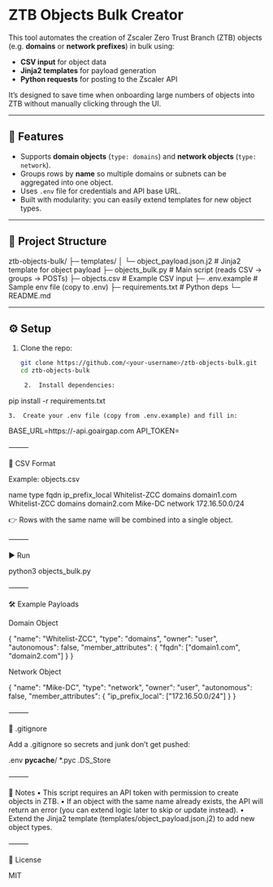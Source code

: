 # ZTB Objects Bulk Creator

This tool automates the creation of Zscaler Zero Trust Branch (ZTB) objects (e.g. **domains** or **network prefixes**) in bulk using:
- **CSV input** for object data  
- **Jinja2 templates** for payload generation  
- **Python requests** for posting to the Zscaler API  

It’s designed to save time when onboarding large numbers of objects into ZTB without manually clicking through the UI.

---

## 🚀 Features
- Supports **domain objects** (`type: domains`) and **network objects** (`type: network`).
- Groups rows by **name** so multiple domains or subnets can be aggregated into one object.
- Uses `.env` file for credentials and API base URL.
- Built with modularity: you can easily extend templates for new object types.

---

## 📂 Project Structure

ztb-objects-bulk/
├─ templates/
│  └─ object_payload.json.j2       # Jinja2 template for object payload
├─ objects_bulk.py                 # Main script (reads CSV -> groups -> POSTs)
├─ objects.csv                     # Example CSV input
├─ .env.example                    # Sample env file (copy to .env)
├─ requirements.txt                # Python deps
└─ README.md

---

## ⚙️ Setup

1. Clone the repo:
   ```bash
   git clone https://github.com/<your-username>/ztb-objects-bulk.git
   cd ztb-objects-bulk

	2.	Install dependencies:

pip install -r requirements.txt


	3.	Create your .env file (copy from .env.example) and fill in:

BASE_URL=https://<your-tenant>-api.goairgap.com
API_TOKEN=<your-api-token-or-bearer>



⸻

📝 CSV Format

Example: objects.csv

name	type	fqdn	ip_prefix_local
Whitelist-ZCC	domains	domain1.com	
Whitelist-ZCC	domains	domain2.com	
Mike-DC	network		172.16.50.0/24

👉 Rows with the same name will be combined into a single object.

⸻

▶️ Run

python3 objects_bulk.py


⸻

🛠️ Example Payloads

Domain Object

{
  "name": "Whitelist-ZCC",
  "type": "domains",
  "owner": "user",
  "autonomous": false,
  "member_attributes": {
    "fqdn": ["domain1.com", "domain2.com"]
  }
}

Network Object

{
  "name": "Mike-DC",
  "type": "network",
  "owner": "user",
  "autonomous": false,
  "member_attributes": {
    "ip_prefix_local": ["172.16.50.0/24"]
  }
}


⸻

🧹 .gitignore

Add a .gitignore so secrets and junk don’t get pushed:

.env
__pycache__/
*.pyc
.DS_Store


⸻

📌 Notes
	•	This script requires an API token with permission to create objects in ZTB.
	•	If an object with the same name already exists, the API will return an error (you can extend logic later to skip or update instead).
	•	Extend the Jinja2 template (templates/object_payload.json.j2) to add new object types.

⸻

📄 License

MIT

